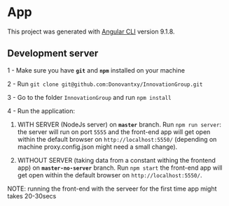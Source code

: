 # App

This project was generated with [Angular CLI](https://github.com/angular/angular-cli) version 9.1.8.

## Development server


1 - Make sure you have **`git`** and **`npm`** installed on your machine

2 - Run `git clone git@github.com:Donovantxy/InnovationGroup.git`

3 - Go to the folder `InnovationGroup` and run `npm install`

4 - Run the application:
 1. WITH SERVER (NodeJs server) on **`master`** branch.
  Run `npm run server`: the server will run on port `5555` and the front-end app will get open within the default browser on `http://localhost:5550/` (depending on machine proxy.config.json might need a small change).
 
 2. WITHOUT SERVER (taking data from a constant withing the frontend app) on **`master-no-server`** branch.
  Run `npm start` the front-end app will get open within the default browser on `http://localhost:5550/`.

NOTE: running the front-end with the serveer for the first time app might takes 20-30secs